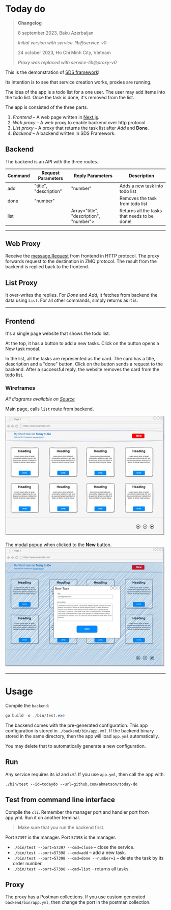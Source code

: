 # Today do

> **Changelog**
> 
> 8 september 2023, Baku Azerbaijan
>
> *Initial version with service-lib@service-v0*
> 
> 
> 24 october 2023, Ho Chi Minh City, Vietnam
> 
> *Proxy was replaced with service-lib@proxy-v0*

This is the demonstration of [SDS framework](https://github.com/ahmetson/service-lib)!

Its intention is to see that service creation works, proxies are running.

The idea of the app is a todo list for a one user.
The user may add items into the todo list. Once the task is done, it's removed from the list.

The app is consisted of the three parts.

1. *Frontend* &ndash; A web page written in [Next.js](https://nextjs.org/).
2. *Web proxy* &ndash; A web proxy to enable backend over http protocol.
3. *List proxy* &ndash; A proxy that returns the task list after *Add* and **Done**.
3. *Backend* &ndash; A backend written in SDS Framework.

## Backend

The backend is an API with the three routes.

| Command | Request Parameters     | Reply Parameters                        | Description                                  |
|---------|------------------------|-----------------------------------------|----------------------------------------------|
| add     | "title", "description" | "number"                                | Adds a new task into todo list               |  
| done    | "number"               |                                         | Removes the task from todo list              |
| list    |                        | Array<"title", "description", "number"> | Returns all the tasks that needs to be done! |

---

## Web Proxy
Receive the [message.Request](https://github.com/ahmetson/common-lib/blob/main/message/request.go#L23)
from frontend in HTTP protocol. 
The proxy forwards request to the destination in ZMQ protocol.
The result from the backend is replied back to the frontend.

## List Proxy
It over-writes the replies. 
For *Done* and *Add*, it fetches from backend the data using `List`.
For all other commands, simply returns as it is.

---
## Frontend
It's a single page website that shows the todo list.

At the top, it has a button to add a new tasks. 
Click on the button opens a New task modal.

In the list, all the tasks are represented as the card.
The card has a title, description and a "done" button. 
Click on the button sends a request to the backend.
After a successful reply, the website removes the card from the todo list.

### Wireframes

*All diagrams available on [Source](https://drive.google.com/file/d/1uJOUcLeR_iM6pSZ1ILsbYSvKr5VdZNBS/view?usp=sharing)*

Main page, calls `list` route from backend.

![Index](_assets/MainPage.jpg "Main page")

The modal popup when clicked to the **New** button.
![Add Task](_assets/AddModal.jpg "Modal wireframe for adding a new task")

---
# Usage

Compile the `backend`:

```powershell
go build -o ./bin/test.exe
```

The backend comes with the pre-generated configuration.
This app configuration is stored in `./backend/bin/app.yml`.
If the backend binary stored in the same directory, then the app will load `app.yml` automatically.

You may delete that to automatically generate a new configuration.

## Run
Any service requires its *id* and *url*.
If you use `app.yml`, then call the app with:
```shell
./bin/test --id=todaydo --url=github.com/ahmetson/today-do
```

## Test from command line interface
Compile the `cli`.
Remember the manager port and handler port from app.yml.
Run it on another terminal.

> Make sure that you run the backend first.

Port `57397` is the manager.
Port `57398` is the manager.

* `./bin/test --port=57397 --cmd=close` &ndash; close the service.
* `./bin/test --port=57398 --cmd=add` &ndash; add a new task.
* `./bin/test --port=57398 --cmd=done --number=1` &ndash; delete the task by its order number.
* `./bin/test --port=57398 --cmd=list` &ndash; returns all tasks.

## Proxy

The proxy has a Postman collections. 
If you use custom generated `backend/bin/app.yml`, then change the port in the postman collection.
